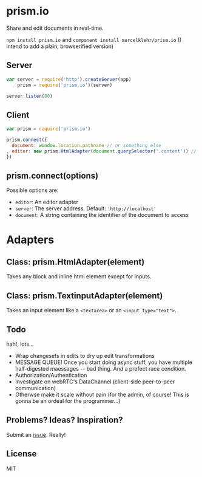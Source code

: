 # prism.io
Share and edit documents in real-time.

`npm install prism.io` and `component install marcelklehr/prism.io` (I intend to add a plain, browserified version)

## Server

```js
var server = require('http').createServer(app)
  , prism = require('prism.io')(server)

server.listen(80)
```

## Client

```js
var prism = require('prism.io')

prism.connect({
  document: window.location.pathname // or something else
, editor: new prism.HtmlAdapter(document.querySelector('.content')) // Any contenteditable element or the body of an wysiwyg editor's iframe
})
```

## prism.connect(options)
Possible options are:

 * `editor`: An editor adapter
 * `server`: The server address. Default: `'http://localhost'`
 * `document`: A string containing the identifier of the document to access

# Adapters

## Class: prism.HtmlAdapter(element)
Takes any block and inline html element except for inputs.

## Class: prism.TextinputAdapter(element)
Takes an input element like a `<textarea>` or an `<input type="text">`.

## Todo
hah!, lots...

 * Wrap changesets in edits to dry up edit transformations
 * MESSAGE QUEUE! Once you start doing async stuff, you have multiple half-digested maessages -- bad thing. And a prefect race condition.
 * Authorization/Authentication
 * Investigate on webRTC's DataChannel (client-side peer-to-peer communication)
 * Otherwse make it scale without pain (for the admin, of course! This is gonna be an ordeal for the programmer...)

## Problems? Ideas? Inspiration?
Submit an [issue](http://github.com/marcelklehr/prism.io/issues). Really!

## License
MIT
